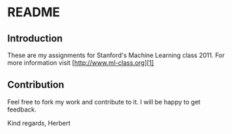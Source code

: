 README
======

Introduction
------------

These are my assignments for Stanford's Machine Learning class 2011. For more information visit [http://www.ml-class.org][1]

Contribution
------------
Feel free to fork my work and contribute to it. I will be happy to get feedback.

Kind regards,
Herbert

[1]: http://www.ml-class.org